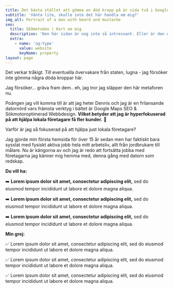 ```yaml
---
title: Det bästa stället att gömma en död kropp på är sida två i Google.
subtitle: 'Vänta lite, skulle inte det här handla om mig?'
img_alt: Portrait of a man with beard and mustache
seo:
  title: SEOmetoden | Kort om mig
  description: 'Den här sidan är nog inte så intressant. Eller är den det? '
  extra:
    - name: 'og:type'
      value: website
      keyName: property
layout: page
---
```

Det verkar tråkigt. Till eventuella övervakare från staten, lugna - jag försöker inte gömma några döda kroppar här.

Jag försöker... gräva fram dem.. eh, jag tror jag släpper den här metaforen nu.

Poängen jag vill komma till är att jag heter Dennis och jag är en frilansande datornörd vars främsta verktyg i bältet är Google Maps SEO & Sökmotoroptimerad Webbdesign. **Vilket betyder att
jag är hyperfokuserad på att hjälpa lokala företagare få fler kunder.** :rocket:

Varför är jag så fokuserad på att hjälpa just lokala företagare?

Jag gjorde min första hemsida för över 15 år sedan men har faktiskt bara sysslat med fysiskt aktiva jobb hela mitt arbetsliv, allt från jordbrukare till målare. Nu är kängorna av och jag är redo att fortsätta jobba med företagarna jag känner mig hemma med, denna gång med datorn som redskap.

**Du vill ha:**

:arrow_right: **Lorem ipsum dolor sit amet, consectetur adipiscing elit,** sed do eiusmod tempor incididunt ut labore et dolore magna aliqua.

:arrow_right: **Lorem ipsum dolor sit amet, consectetur adipiscing elit,** sed do eiusmod tempor incididunt ut labore et dolore magna aliqua.

:arrow_right: **Lorem ipsum dolor sit amet, consectetur adipiscing elit,** sed do eiusmod tempor incididunt ut labore et dolore magna aliqua.

**Min grej:**

:white_check_mark: Lorem ipsum dolor sit amet, consectetur adipiscing elit, sed do eiusmod tempor incididunt ut labore et dolore magna aliqua.

:white_check_mark: Lorem ipsum dolor sit amet, consectetur adipiscing elit, sed do eiusmod tempor incididunt ut labore et dolore magna aliqua.

:white_check_mark: Lorem ipsum dolor sit amet, consectetur adipiscing elit, sed do eiusmod tempor incididunt ut labore et dolore magna aliqua.
